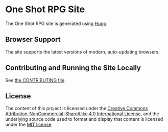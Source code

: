 # One Shot RPG Site

The One Shot RPG site is generated using [Hugo](https://gohugo.io/).

## Browser Support
The site supports the latest versions of modern, auto-updating browsers.

## Contributing and Running the Site Locally
See [the CONTRIBUTING file](https://github.com/oneshotrpg/oneshotrpg/blob/gh-pages/CONTRIBUTING.md).

## License
The content of this project is licensed under the [Creative Commons Attribution-NonCommercial-ShareAlike 4.0 International License](http://creativecommons.org/licenses/by-nc-sa/4.0/), and the underlying source code used to format and display that content is licensed under the [MIT license](http://opensource.org/licenses/mit-license.php).
